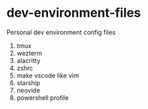 # dev-environment-files

Personal dev environment config files

1. tmux
2. wezterm
3. alacritty
4. zshrc
5. make vscode like vim
6. starship
7. neovide
8. powershell profile
